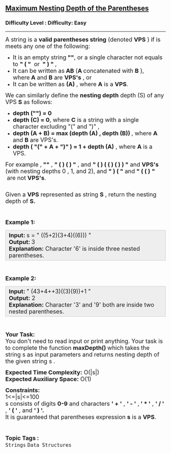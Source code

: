 <h2><a href="https://www.geeksforgeeks.org/problems/maximum-nesting-depth-of-the-parentheses/1?page=1&category=Strings&status=unsolved,attempted&sortBy=accuracy">Maximum Nesting Depth of the Parentheses</a></h2><h3>Difficulty Level : Difficulty: Easy</h3><hr><div class="problems_problem_content__Xm_eO"><p><span style="font-size:18px">A string is a <strong>valid parentheses string</strong> (denoted <strong>VPS</strong> ) if is meets any one of the following:</span></p>

<ul>
	<li><span style="font-size:18px">It is an empty string<strong> ""</strong>, or a single character not equals to <strong>" ( "&nbsp;</strong> or&nbsp;<strong> " ) " </strong>,</span></li>
	<li><span style="font-size:18px">It can be written as<strong> AB</strong> (<strong>A </strong>concatenated with <strong>B</strong> ),<br>
	where<strong> A</strong> and <strong>B</strong> are <strong>VPS's</strong> , or</span></li>
	<li><span style="font-size:18px">It can be written as <strong>(A)</strong> , where <strong>A</strong> is a <strong>VPS</strong>.</span></li>
</ul>

<p><span style="font-size:18px">We can similarly define the <strong>nesting depth</strong> depth (S) of any VPS <strong>S</strong> as follows:</span></p>

<ul>
	<li><span style="font-size:18px"><strong>depth ("") = 0</strong></span></li>
	<li><span style="font-size:18px"><strong>depth (C) = 0</strong>, where <strong>C</strong> is a string with a single character excluding "(" and ")" ,</span></li>
	<li><span style="font-size:18px"><strong>depth (A + B) = max (depth (A) , depth (B)) </strong>, where <strong>A</strong> and <strong>B</strong> are VPS's.</span></li>
	<li><span style="font-size:18px"><strong>depth ( "(" + A + ")" ) = 1 + depth (A)</strong> , where <strong>A</strong> is a VPS.</span></li>
</ul>

<p><span style="font-size:18px">For example ,<strong> ""</strong> , <strong>" ( ) ( ) "</strong> , and <strong>" ( ) ( ( ) ( ) ) "</strong> and <strong>VPS's</strong> (with nesting depths 0 , 1, and 2), and <strong>" ) ( "</strong> and <strong>" ( ( )</strong> <strong>"&nbsp;</strong> &nbsp;are not <strong>VPS's</strong>.</span></p>

<p><br>
<span style="font-size:18px">Given a <strong>VPS</strong> represented as string <strong>S</strong>&nbsp;, return the nesting depth of <strong>S.</strong></span></p>

<p>&nbsp;</p>

<p><span style="font-size:18px"><strong>Example 1:</strong></span></p>

<div style="background:#eee;border:1px solid #ccc;padding:5px 10px;"><span style="font-size:18px"><strong>Input: </strong>s&nbsp;= " ((5+2)(3+4)((6))) "<br>
<strong>Output:&nbsp;</strong>3<br>
<strong>Explanation:</strong>&nbsp;Character '6' is inside three nested parentheses.</span></div>

<p>&nbsp;</p>

<p><span style="font-size:18px"><strong>Example 2:</strong></span></p>

<div style="background:#eee;border:1px solid #ccc;padding:5px 10px;"><span style="font-size:18px"><strong>Input:&nbsp;</strong>" (43+4++3)((3)(9))+1 "<br>
<strong>Output:</strong>&nbsp;2<br>
<strong>Explanation:</strong>&nbsp;Character '3' and '9' both are inside two nested parentheses.</span></div>

<p>&nbsp;</p>

<p><span style="font-size:18px"><strong>Your Task:</strong><br>
You don't need to read&nbsp;input or print anything. Your task is to&nbsp;complete the function <strong>maxDepth() </strong>which takes<strong>&nbsp;</strong>the string s&nbsp;as input parameters and returns nesting depth of the given string s&nbsp;.</span></p>

<p><span style="font-size:18px"><strong>Expected Time Complexity:</strong> O(|s|)<br>
<strong>Expected Auxiliary Space:</strong> O(1)</span></p>

<p><span style="font-size:18px"><strong>Constraints:</strong><br>
1&lt;=|s|&lt;=100<br>
s consists of digits <strong>0-9</strong> and characters <strong>' + '</strong> , <strong>' - '</strong> ,<strong> ' * '</strong> , <strong>' / '</strong> , <strong>' ( '</strong> , and <strong>' ) '.</strong><br>
It is guaranteed that parentheses expression <strong>s</strong>&nbsp;is a&nbsp;<strong>VPS</strong>.</span></p>
</div><br><p><span style=font-size:18px><strong>Topic Tags : </strong><br><code>Strings</code>&nbsp;<code>Data Structures</code>&nbsp;